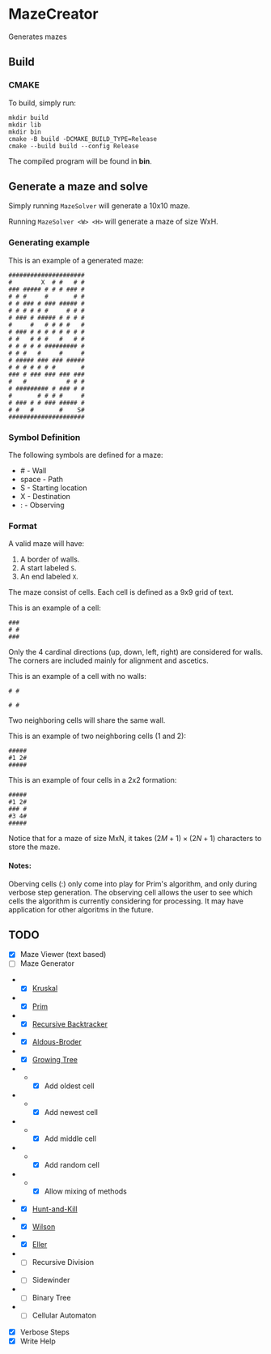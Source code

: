 # MazeCreator
Generates mazes

## Build

### CMAKE
To build, simply run:
```
mkdir build
mkdir lib
mkdir bin
cmake -B build -DCMAKE_BUILD_TYPE=Release
cmake --build build --config Release
```
The compiled program will be found in **bin**.

## Generate a maze and solve
Simply running `MazeSolver` will generate a 10x10 maze.

Running `MazeSolver <W> <H>` will generate a maze of size WxH.

### Generating example
This is an example of a generated maze:
```
#####################
#        X  # #   # #
### ##### # # # ### #
# # #     #       # #
# # ### # ### ##### #
# # # # # #     # # #
# ### # ##### # # # #
#     #   # # # #   #
# ### # # # # # # # #
# #   # # #   #   # #
# # # # # ######### #
# # #   #     #     #
# ##### ### ### #####
# # # # # # #       #
### # ### ### ### ###
#   #           # # #
# ######### # ### # #
#       # # # #     #
# ### # # ### ##### #
# #   #       #    S#
#####################
```

### Symbol Definition
The following symbols are defined for a maze:
* \#    - Wall
* space - Path
* S     - Starting location
* X     - Destination
* :     - Observing

### Format
A valid maze will have:
1. A border of walls.
2. A start labeled `S`.
3. An end labeled `X`.

The maze consist of cells. Each cell is defined as a 9x9 grid of text.

This is an example of a cell:
```
###
# #
###
```
Only the 4 cardinal directions (up, down, left, right) are considered
for walls. The corners are included mainly for alignment and ascetics.

This is an example of a cell with no walls:
```
# #
   
# #
```

Two neighboring cells will share the same wall.

This is an example of two neighboring cells (1 and 2):
```
#####
#1 2#
#####
```

This is an example of four cells in a 2x2 formation:
```
#####
#1 2#
### #
#3 4#
#####
```
Notice that for a maze of size MxN, it takes $(2M+1)\times(2N+1)$ characters
to store the maze.

#### Notes:
Oberving cells (:) only come into play for Prim's algorithm, and only during verbose
step generation. The observing cell allows the user to see which cells the algorithm
is currently considering for processing. It may have application for other algoritms
in the future.

## TODO
- [x] Maze Viewer (text based)
- [ ] Maze Generator
- - [x] [Kruskal](https://weblog.jamisbuck.org/2011/1/3/maze-generation-kruskal-s-algorithm)
- - [x] [Prim](https://weblog.jamisbuck.org/2011/1/10/maze-generation-prim-s-algorithm)
- - [x] [Recursive Backtracker](https://weblog.jamisbuck.org/2010/12/27/maze-generation-recursive-backtracking)
- - [x] [Aldous-Broder](https://weblog.jamisbuck.org/2011/1/17/maze-generation-aldous-broder-algorithm)
- - [x] [Growing Tree](https://weblog.jamisbuck.org/2011/1/27/maze-generation-growing-tree-algorithm#)
- - - [x] Add oldest cell
- - - [x] Add newest cell
- - - [x] Add middle cell
- - - [x] Add random cell
- - - [x] Allow mixing of methods
- - [x] [Hunt-and-Kill](https://weblog.jamisbuck.org/2011/1/24/maze-generation-hunt-and-kill-algorithm)
- - [x] [Wilson](https://weblog.jamisbuck.org/2011/1/20/maze-generation-wilson-s-algorithm)
- - [x] [Eller](https://weblog.jamisbuck.org/2010/12/29/maze-generation-eller-s-algorithm#)
- - [ ] Recursive Division
- - [ ] Sidewinder
- - [ ] Binary Tree
- - [ ] Cellular Automaton
- [x] Verbose Steps
- [x] Write Help
